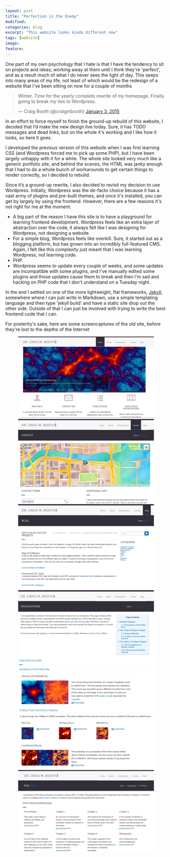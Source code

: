 ```yaml
---
layout: post
title: "Perfection is the Enemy"
modified:
categories: blog
excerpt: "This website looks kinda different now"
tags: [website]
image:
feature:
---
```


One part of my own psychology that I hate is that I have the tendency to sit on projects and ideas, working away at them until I think they're 'perfect', and as a result much of what I do never sees the light of day.  This seeps into many areas of my life, not least of which would be the redesign of a website that I've been sitting on now for a couple of months

<blockquote class="twitter-tweet" lang="en"><p>Winter. Time for the yearly complete rewrite of my homepage. Finally going to break my ties to Wordpress.</p>&mdash; Craig Booth (@craigmbooth) <a href="https://twitter.com/craigmbooth/status/551407058390904834">January 3, 2015</a></blockquote>
<script async src="//platform.twitter.com/widgets.js" charset="utf-8"></script>

In an effort to force myself to finish the ground-up rebuild of this website, I decided that I’d make the new design live today.  Sure, it has TODO messages and dead links, but on the whole it's working and I like how it looks, so here it goes.

I developed the previous version of this website when I was first learning CSS (and Wordpress forced me to pick up some PHP), but I have been largely unhappy with it for a while.  The whole site looked very much like a generic portfolio site, and behind the scenes, the HTML was janky enough that I had to do a whole bunch of workarounds to get certain things to render correctly, so I decided to rebuild.

Since it’s a ground-up rewrite, I also decided to revisit my decision to use Wordpress.  Initially, Wordpress was the de-facto choice because it has a vast army of plugins and pre-built themes, and once it's installed, you can get by largely by using the frontend.  However, there are a few reasons it's not right for me at the moment:

   * A big part of the reason I have this site is to have a playground for learning frontend development.  Wordpress feels like an extra layer of abstraction over the code, it always felt like I was designing for Wordpress, not designing a website.
   * For a simple blog, Wordpress feels like overkill.  Sure, it started out as a blogging platform, but has grown into an incredibly full-featured CMS.  Again, I felt like this complexity just meant that I was learning Wordpress, not learning code.
   * PHP.
   * Wordpress seems to update every couple of weeks, and some updates are incompatible with some plugins, and I've manually edited some plugins and those updates cause them to break and then I'm sad and hacking on PHP code that I don't understand on a Tuesday night.

In the end I settled on one of the more lightweight, flat frameworks, [Jekyll](https://jekyllrb.com), somewhere where I can just write in Markdown, use a simple templating language and then type 'jekyll build' and have a static site drop out the other side.  Outside of that I can just be involved with trying to write the best frontend code that I can.

For posterity's sake, here are some screencaptures of the old site, before they're lost to the depths of the Internet

<figure class="third">
  <a href="/images/blog/old-site/screencap1.png">
    <img src="/images/blog/old-site/screencap1.png" alt="image">
  </a>
  <a href="/images/blog/old-site/screencap2.png">
    <img src="/images/blog/old-site/screencap2.png" alt="image">
  </a>
  <a href="/images/blog/old-site/screencap3.png">
    <img src="/images/blog/old-site/screencap3.png" alt="image">
  </a>
  <a href="/images/blog/old-site/screencap4.png">
    <img src="/images/blog/old-site/screencap4.png" alt="image">
  </a>
  <a href="/images/blog/old-site/screencap5.png">
    <img src="/images/blog/old-site/screencap5.png" alt="image">
  </a>
  <a href="/images/blog/old-site/screencap6.png">
    <img src="/images/blog/old-site/screencap6.png" alt="image">
  </a>
</figure>

